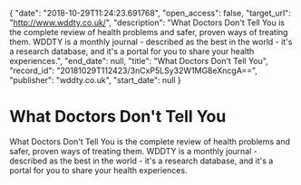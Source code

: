 {
  "date": "2018-10-29T11:24:23.691768", 
  "open_access": false, 
  "target_url": "http://www.wddty.co.uk/", 
  "description": "What Doctors Don't Tell You is the complete review of health problems and safer, proven ways of treating them.  WDDTY is a monthly journal - described as the best in the world - it's a research database, and it's a portal for you to share your health experiences.", 
  "end_date": null, 
  "title": "What Doctors Don't Tell You", 
  "record_id": "20181029T112423/3nCxP5LSy32W1MG8eXncgA==", 
  "publisher": "wddty.co.uk", 
  "start_date": null
}

# What Doctors Don't Tell You

What Doctors Don't Tell You is the complete review of health problems and safer, proven ways of treating them.  WDDTY is a monthly journal - described as the best in the world - it's a research database, and it's a portal for you to share your health experiences.